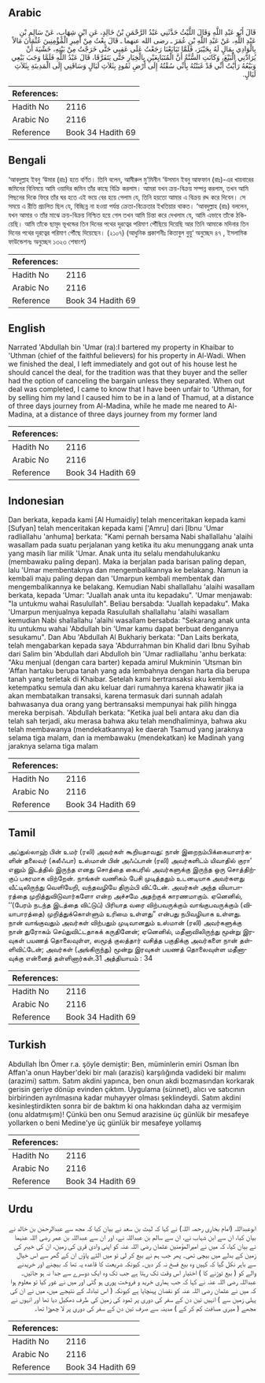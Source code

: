 ## Arabic


<div dir="rtl" lang="ar" style={{fontSize:'larger',backgroundColor:'#f8f9fa',padding:20}}>
قَالَ أَبُو عَبْدِ اللَّهِ وَقَالَ اللَّيْثُ حَدَّثَنِي عَبْدُ الرَّحْمَنِ بْنُ خَالِدٍ، عَنِ ابْنِ شِهَابٍ، عَنْ سَالِمِ بْنِ عَبْدِ اللَّهِ، عَنْ عَبْدِ اللَّهِ بْنِ عُمَرَ ـ رضى الله عنهما ـ قَالَ بِعْتُ مِنْ أَمِيرِ الْمُؤْمِنِينَ عُثْمَانَ مَالاً بِالْوَادِي بِمَالٍ لَهُ بِخَيْبَرَ، فَلَمَّا تَبَايَعْنَا رَجَعْتُ عَلَى عَقِبِي حَتَّى خَرَجْتُ مِنْ بَيْتِهِ، خَشْيَةَ أَنْ يُرَادَّنِي الْبَيْعَ، وَكَانَتِ السُّنَّةُ أَنَّ الْمُتَبَايِعَيْنِ بِالْخِيَارِ حَتَّى يَتَفَرَّقَا، قَالَ عَبْدُ اللَّهِ فَلَمَّا وَجَبَ بَيْعِي وَبَيْعُهُ رَأَيْتُ أَنِّي قَدْ غَبَنْتُهُ بِأَنِّي سُقْتُهُ إِلَى أَرْضِ ثَمُودٍ بِثَلاَثِ لَيَالٍ وَسَاقَنِي إِلَى الْمَدِينَةِ بِثَلاَثِ لَيَالٍ‏.‏
</div>
<div style={{backgroundColor:'#f8f9fa',padding:20, marginBottom: 10}}><table> <thead> <tr> <th>References:</th> <th></th> </tr> </thead> <tbody><tr><td>Hadith No</td><td>2116</td></tr><tr><td>Arabic No</td><td>2116</td></tr><tr><td>Reference</td><td>Book 34 Hadith 69</td></tr></tbody></table></div>

## Bengali


<div dir="ltr" lang="bn" style={{fontSize:'larger',backgroundColor:'#f8f9fa',padding:20}}>
‘আবদুল্লাহ ইবনু ‘উমার (রাঃ) হতে বর্ণিত। তিনি বলেন, আমীরুল মু’মিনীন ‘উসমান ইবনু আফফান (রাঃ)-এর খায়বারের জমিনের বিনিময়ে আমি ওয়াদির জমিন তাঁর কাছে বিক্রি করলাম। আমরা যখন ক্রয়-বিক্রয় সম্পন্ন করলাম, তখন আমি পিছনের দিকে ফিরে তাঁর ঘর হতে এই ভয়ে বের হয়ে গেলাম যে, তিনি হয়তো আমার এ বিক্রয় রদ্দ করে দিবেন। সে সময়ে এ রীতি প্রচলিত ছিল যে, বিচ্ছিন্ন না হওয়া পর্যন্ত ক্রেতা-বিক্রেতার ইখতিয়ার থাকত। ‘আবদুল্লাহ (রাঃ) বললেন, যখন আমার ও তাঁর মাঝে ক্রয়-বিক্রয় নিশ্চিত হয়ে গেল তখন আমি চিন্তা করে দেখলাম যে, আমি এভাবে তাঁকে ঠকিয়েছি। আমি তাঁকে ছামূদ ভূখন্ডের তিন দিনের পথের দূরত্বের পরিমাণ পৌঁছিয়ে দিয়েছি আর তিনি আমাকে মদিনার তিন দিনের পথের দূরত্বের পরিমাণ পৌঁছে দিয়েছেন। (২১০৭) (আধুনিক প্রকাশনীঃ কিতাবুল বুয়ু‘ অনুচ্ছেদ ৪৭ , ইসলামিক ফাউন্ডেশনঃ অনুচ্ছেদ ১৩২৩ শেষাংশ)
</div>
<div style={{backgroundColor:'#f8f9fa',padding:20, marginBottom: 10}}><table> <thead> <tr> <th>References:</th> <th></th> </tr> </thead> <tbody><tr><td>Hadith No</td><td>2116</td></tr><tr><td>Arabic No</td><td>2116</td></tr><tr><td>Reference</td><td>Book 34 Hadith 69</td></tr></tbody></table></div>

## English


<div dir="ltr" lang="en" style={{fontSize:'larger',backgroundColor:'#f8f9fa',padding:20}}>
Narrated 'Abdullah bin 'Umar (ra):I bartered my property in Khaibar to 'Uthman (chief of the faithful believers) for his property in Al-Wadi. When we finished the deal, I left immediately and got out of his house lest he should cancel the deal, for the tradition was that they buyer and the seller had the option of canceling the bargain unless they separated. When out deal was completed, I came to know that I have been unfair to 'Uthman, for by selling him my land I caused him to be in a land of Thamud, at a distance of three days journey from Al-Madina, while he made me neared to Al-Madina, at a distance of three days journey from my former land
</div>
<div style={{backgroundColor:'#f8f9fa',padding:20, marginBottom: 10}}><table> <thead> <tr> <th>References:</th> <th></th> </tr> </thead> <tbody><tr><td>Hadith No</td><td>2116</td></tr><tr><td>Arabic No</td><td>2116</td></tr><tr><td>Reference</td><td>Book 34 Hadith 69</td></tr></tbody></table></div>

## Indonesian


<div dir="ltr" lang="id" style={{fontSize:'larger',backgroundColor:'#f8f9fa',padding:20}}>
Dan berkata, kepada kami [Al Humaidiy] telah menceritakan kepada kami [Sufyan] telah menceritakan kepada kami ['Amru] dari [Ibnu 'Umar radliallahu 'anhuma] berkata: "Kami pernah bersama Nabi shallallahu 'alaihi wasallam pada suatu perjalanan yang ketika itu aku menunggang anak unta yang masih liar milik 'Umar. Anak unta itu selalu mendahulukanku (membawaku paling depan). Maka ia berjalan pada barisan paling depan, lalu 'Umar membentaknya dan mengembalikannya ke belakang. Namun ia kembali maju paling depan dan 'Umarpun kembali membentak dan mengembalikannya ke belakang. Kemudian Nabi shallallahu 'alaihi wasallam berkata, kepada 'Umar: "Juallah anak unta itu kepadaku". 'Umar menjawab: "Ia untukmu wahai Rasulullah". Beliau bersabda: "Juallah kepadaku". Maka 'Umarpun menjualnya kepada Rasulullah shallallahu 'alaihi wasallam kemudian Nabi shallallahu 'alaihi wasallam bersabda: "Sekarang anak unta itu untukmu wahai 'Abdullah bin 'Umar kamu dapat berbuat dengannya sesukamu". Dan Abu 'Abdullah Al Bukhariy berkata: "Dan Laits berkata, telah mengabarkan kepada saya 'Abdurrahman bin Khalid dari Ibnu Syihab dari Salim bin 'Abdullah dari Abdulloh bin 'Umar radliallahu 'anhu berkata: "Aku menjual (dengan cara barter) kepada amirul Mukminin 'Utsman bin 'Affan hartaku berupa tanah yang ada lembahnya dengan harta dia berupa tanah yang terletak di Khaibar. Setelah kami bertransaksi aku kembali ketempatku semula dan aku keluar dari rumahnya karena khawatir jika ia akan membatalkan transaksi, karena termasuk dari sunnah adalah bahwasanya dua orang yang bertransaksi mempunyai hak pilih hingga mereka berpisah. 'Abdullah berkata: "Ketika jual beli antara aku dan dia telah sah terjadi, aku merasa bahwa aku telah mendhaliminya, bahwa aku telah membawanya (mendekatkannya) ke daerah Tsamud yang jaraknya selama tiga malam, dan ia membawaku (mendekatkan) ke Madinah yang jaraknya selama tiga malam
</div>
<div style={{backgroundColor:'#f8f9fa',padding:20, marginBottom: 10}}><table> <thead> <tr> <th>References:</th> <th></th> </tr> </thead> <tbody><tr><td>Hadith No</td><td>2116</td></tr><tr><td>Arabic No</td><td>2116</td></tr><tr><td>Reference</td><td>Book 34 Hadith 69</td></tr></tbody></table></div>

## Tamil


<div dir="ltr" lang="ta" style={{fontSize:'larger',backgroundColor:'#f8f9fa',padding:20}}>
அப்துல்லாஹ் பின் உமர் (ரலி) அவர்கள் கூறியதாவது: நான் இறைநம்பிக்கையாளர்களின் தலைவர் (கலீஃபா) உஸ்மான் பின் அஃப்பான் (ரலி) அவர்களிடம் யிவாதில் குரா’ எனும் இடத்தில் இருந்த எனது சொத்தை கைபரில் அவர்களுக்கு இருந்த ஒரு சொத்திற்குப் பகரமாக விற்றேன். நாங்கள் வணிகம் பேசி முடித்ததும் உடனடியாக அவர்களது வீட்டிலிருந்து வெளியேறி, வந்தவழியே திரும்பி விட்டேன். அவர்கள் அந்த வியாபாரத்தை முறித்துவிடுவார்களோ என்ற அச்சமே அதற்குக் காரணமாகும். ஏனெனில், ‘‘(பேரம் நடந்த இடத்தை விட்டுப்) பிரியாத வரை விற்பவருக்கும் வாங்குபவருக்கும் (வியாபாரத்தை) முறித்துக்கொள்ளும் உரிமை உள்ளது” என்பது நபிவழியாக உள்ளது. நான் வாங்குவதும் அவர்கள் விற்பதும் முடிவானதும் உஸ்மான் (ரலி) அவர்களுக்கு நான் துரோகம் செய்துவிட்டதாகக் கருதினேன்; ஏனெனில், மதீனாவிலிருந்து மூன்று இரவுகள் பயணத் தொலைவுள்ள, ஸமூத் குலத்தார் வசித்த பகுதிக்கு அவர்களை நான் தள்ளிவிட்டேன்; அவர்கள் (அங்கிருந்து) மூன்று இரவுகள் பயணத் தொலைவுள்ள மதீனாவுக்கு என்னைத் தள்ளினார்கள்.31 அத்தியாயம் : 34
</div>
<div style={{backgroundColor:'#f8f9fa',padding:20, marginBottom: 10}}><table> <thead> <tr> <th>References:</th> <th></th> </tr> </thead> <tbody><tr><td>Hadith No</td><td>2116</td></tr><tr><td>Arabic No</td><td>2116</td></tr><tr><td>Reference</td><td>Book 34 Hadith 69</td></tr></tbody></table></div>

## Turkish


<div dir="ltr" lang="tr" style={{fontSize:'larger',backgroundColor:'#f8f9fa',padding:20}}>
Abdullah İbn Ömer r.a. şöyle demiştir: Ben, müminlerin emiri Osman İbn Affan'a onun Hayber'deki bir malı (arazisi) karşılığında vadideki bir malımı (arazimi) sattım. Satım akdini yapınca, ben onun akdi bozmasından korkarak gerisin geriye dönüp evinden çıktım. Uygulama (sünnet), alıcı ve satıcının birbirinden ayrılmasına kadar muhayyer olması şeklindeydi. Satım akdini kesinleştirdikten sonra bir de baktım ki ona hakkından daha az vermişim (onu aldatmışım)! Çünkü ben onu Semud arazisine üç günlük bir mesafeye yollarken o beni Medine'ye üç günlük bir mesafeye yollamış
</div>
<div style={{backgroundColor:'#f8f9fa',padding:20, marginBottom: 10}}><table> <thead> <tr> <th>References:</th> <th></th> </tr> </thead> <tbody><tr><td>Hadith No</td><td>2116</td></tr><tr><td>Arabic No</td><td>2116</td></tr><tr><td>Reference</td><td>Book 34 Hadith 69</td></tr></tbody></table></div>

## Urdu


<div dir="rtl" lang="ur" style={{fontSize:'larger',backgroundColor:'#f8f9fa',padding:20}}>
ابوعبداللہ (امام بخاری رحمہ اللہ) نے کہا کہ لیث بن سعد نے بیان کیا کہ مجھ سے عبدالرحمٰن بن خالد نے بیان کیا، ان سے ابن شہاب نے، ان سے سالم بن عبداللہ نے، اور ان سے عبداللہ بن عمر رضی اللہ عنہما نے بیان کیا، کہ میں نے امیرالمؤمنین عثمان رضی اللہ عنہ کو اپنی وادی قریٰ کی زمین، ان کی خیبر کی زمین کے بدلے میں بیچی تھی۔ پھر جب ہم نے بیع کر لی تو میں الٹے پاؤں ان کے گھر سے اس خیال سے باہر نکل گیا کہ کہیں وہ بیع فسخ نہ کر دیں۔ کیونکہ شریعت کا قاعدہ یہ تھا کہ بیچنے اور خریدنے والے کو ( بیع توڑنے کا ) اختیار اس وقت تک رہتا ہے جب تک وہ ایک دوسرے سے جدا نہ ہو جائیں۔ عبداللہ رضی اللہ عنہ نے کہا کہ جب ہماری خرید و فروخت پوری ہو گئی اور میں نے غور کیا تو معلوم ہوا کہ میں نے عثمان رضی اللہ عنہ کو نقصان پہنچایا ہے کیونکہ ( اس تبادلہ کے نتیجے میں، میں نے ان کی پہلی زمین سے ) انہیں تین دن کے سفر کی دوری پر ثمود کی زمین کی طرف دھکیل دیا تھا اور انہوں نے مجھے ( میری مسافت کم کر کے ) مدینہ سے صرف تین دن کے سفر کی دوری پر لا چھوڑا تھا۔
</div>
<div style={{backgroundColor:'#f8f9fa',padding:20, marginBottom: 10}}><table> <thead> <tr> <th>References:</th> <th></th> </tr> </thead> <tbody><tr><td>Hadith No</td><td>2116</td></tr><tr><td>Arabic No</td><td>2116</td></tr><tr><td>Reference</td><td>Book 34 Hadith 69</td></tr></tbody></table></div>